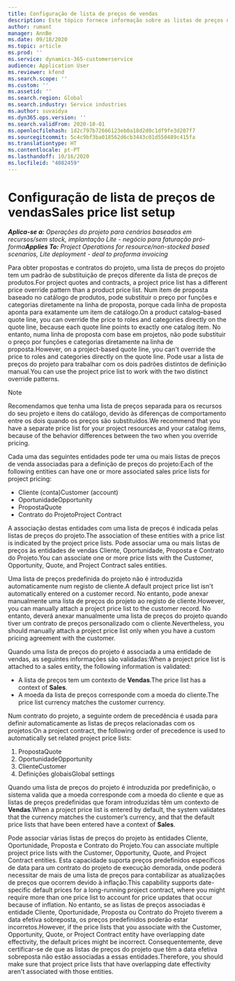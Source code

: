 ```yaml
---
title: Configuração de lista de preços de vendas
description: Este tópico fornece informação sobre as listas de preços de vendas para preços do projeto.
author: rumant
manager: AnnBe
ms.date: 09/18/2020
ms.topic: article
ms.prod: ''
ms.service: dynamics-365-customerservice
audience: Application User
ms.reviewer: kfend
ms.search.scope: ''
ms.custom: ''
ms.assetid: ''
ms.search.region: Global
ms.search.industry: Service industries
ms.author: suvaidya
ms.dyn365.ops.version: ''
ms.search.validFrom: 2020-10-01
ms.openlocfilehash: 1d2c797b72666123eb0a18d2d0c1df9fe3d207f7
ms.sourcegitcommit: 5c4c9bf3ba018562d6cb3443c01d550489c415fa
ms.translationtype: HT
ms.contentlocale: pt-PT
ms.lasthandoff: 10/16/2020
ms.locfileid: "4082459"
---
```

# <a name="sales-price-list-setup"></a><span data-ttu-id="77ecd-103">Configuração de lista de preços de vendas</span><span class="sxs-lookup"><span data-stu-id="77ecd-103">Sales price list setup</span></span>

<span data-ttu-id="77ecd-104">_**Aplica-se a:** Operações do projeto para cenários baseados em recursos/sem stock, implantação Lite - negócio para faturação pró-forma_</span><span class="sxs-lookup"><span data-stu-id="77ecd-104">_**Applies To:** Project Operations for resource/non-stocked based scenarios, Lite deployment - deal to proforma invoicing_</span></span>

<span data-ttu-id="77ecd-105">Para obter propostas e contratos do projeto, uma lista de preços do projeto tem um padrão de substituição de preços diferente da lista de preços de produtos.</span><span class="sxs-lookup"><span data-stu-id="77ecd-105">For project quotes and contracts, a project price list has a different price override pattern than a product price list.</span></span> <span data-ttu-id="77ecd-106">Num item de proposta baseado no catálogo de produtos, pode substituir o preço por funções e categorias diretamente na linha de proposta, porque cada linha de proposta aponta para exatamente um item de catálogo.</span><span class="sxs-lookup"><span data-stu-id="77ecd-106">On a product catalog–based quote line, you can override the price to roles and categories directly on the quote line, because each quote line points to exactly one catalog item.</span></span> <span data-ttu-id="77ecd-107">No entanto, numa linha de proposta com base em projetos, não pode substituir o preço por funções e categorias diretamente na linha de proposta.</span><span class="sxs-lookup"><span data-stu-id="77ecd-107">However, on a project-based quote line, you can't override the price to roles and categories directly on the quote line.</span></span> <span data-ttu-id="77ecd-108">Pode usar a lista de preços do projeto para trabalhar com os dois padrões distintos de definição manual.</span><span class="sxs-lookup"><span data-stu-id="77ecd-108">You can use the project price list to work with the two distinct override patterns.</span></span>

> [!NOTE]
> <span data-ttu-id="77ecd-109">Recomendamos que tenha uma lista de preços separada para os recursos do seu projeto e itens do catálogo, devido às diferenças de comportamento entre os dois quando os preços são substituídos.</span><span class="sxs-lookup"><span data-stu-id="77ecd-109">We recommend that you have a separate price list for your project resources and your catalog items, because of the behavior differences between the two when you override pricing.</span></span>

<span data-ttu-id="77ecd-110">Cada uma das seguintes entidades pode ter uma ou mais listas de preços de venda associadas para a definição de preços do projeto:</span><span class="sxs-lookup"><span data-stu-id="77ecd-110">Each of the following entities can have one or more associated sales price lists for project pricing:</span></span>

- <span data-ttu-id="77ecd-111">Cliente (conta)</span><span class="sxs-lookup"><span data-stu-id="77ecd-111">Customer (account)</span></span> 
- <span data-ttu-id="77ecd-112">Oportunidade</span><span class="sxs-lookup"><span data-stu-id="77ecd-112">Opportunity</span></span> 
- <span data-ttu-id="77ecd-113">Proposta</span><span class="sxs-lookup"><span data-stu-id="77ecd-113">Quote</span></span> 
- <span data-ttu-id="77ecd-114">Contrato do Projeto</span><span class="sxs-lookup"><span data-stu-id="77ecd-114">Project Contract</span></span>

<span data-ttu-id="77ecd-115">A associação destas entidades com uma lista de preços é indicada pelas listas de preços do projeto.</span><span class="sxs-lookup"><span data-stu-id="77ecd-115">The association of these entities with a price list is indicated by the project price lists.</span></span> <span data-ttu-id="77ecd-116">Pode associar uma ou mais listas de preços às entidades de vendas Cliente, Oportunidade, Proposta e Contrato do Projeto.</span><span class="sxs-lookup"><span data-stu-id="77ecd-116">You can associate one or more price lists with the Customer, Opportunity, Quote, and Project Contract sales entities.</span></span>

<span data-ttu-id="77ecd-117">Uma lista de preços predefinida do projeto não é introduzida automaticamente num registo de cliente.</span><span class="sxs-lookup"><span data-stu-id="77ecd-117">A default project price list isn't automatically entered on a customer record.</span></span> <span data-ttu-id="77ecd-118">No entanto, pode anexar manualmente uma lista de preços do projeto ao registo de cliente.</span><span class="sxs-lookup"><span data-stu-id="77ecd-118">However, you can manually attach a project price list to the customer record.</span></span> <span data-ttu-id="77ecd-119">No entanto, deverá anexar manualmente uma lista de preços do projeto quando tiver um contrato de preços personalizado com o cliente.</span><span class="sxs-lookup"><span data-stu-id="77ecd-119">Nevertheless, you should manually attach a project price list only when you have a custom pricing agreement with the customer.</span></span> 

<span data-ttu-id="77ecd-120">Quando uma lista de preços do projeto é associada a uma entidade de vendas, as seguintes informações são validadas:</span><span class="sxs-lookup"><span data-stu-id="77ecd-120">When a project price list is attached to a sales entity, the following information is validated:</span></span>

- <span data-ttu-id="77ecd-121">A lista de preços tem um contexto de **Vendas**.</span><span class="sxs-lookup"><span data-stu-id="77ecd-121">The price list has a context of **Sales**.</span></span> 
- <span data-ttu-id="77ecd-122">A moeda da lista de preços corresponde com a moeda do cliente.</span><span class="sxs-lookup"><span data-stu-id="77ecd-122">The price list currency matches the customer currency.</span></span> 

<span data-ttu-id="77ecd-123">Num contrato do projeto, a seguinte ordem de precedência é usada para definir automaticamente as listas de preços relacionadas com os projetos:</span><span class="sxs-lookup"><span data-stu-id="77ecd-123">On a project contract, the following order of precedence is used to automatically set related project price lists:</span></span>

1. <span data-ttu-id="77ecd-124">Proposta</span><span class="sxs-lookup"><span data-stu-id="77ecd-124">Quote</span></span>
2. <span data-ttu-id="77ecd-125">Oportunidade</span><span class="sxs-lookup"><span data-stu-id="77ecd-125">Opportunity</span></span>
3. <span data-ttu-id="77ecd-126">Cliente</span><span class="sxs-lookup"><span data-stu-id="77ecd-126">Customer</span></span> 
4. <span data-ttu-id="77ecd-127">Definições globais</span><span class="sxs-lookup"><span data-stu-id="77ecd-127">Global settings</span></span> 

<span data-ttu-id="77ecd-128">Quando uma lista de preços do projeto é introduzida por predefinição, o sistema valida que a moeda corresponde com a moeda do cliente e que as listas de preços predefinidas que foram introduzidas têm um contexto de **Vendas**.</span><span class="sxs-lookup"><span data-stu-id="77ecd-128">When a project price list is entered by default, the system validates that the currency matches the customer’s currency, and that the default price lists that have been entered have a context of **Sales**.</span></span>

<span data-ttu-id="77ecd-129">Pode associar várias listas de preços do projeto às entidades Cliente, Oportunidade, Proposta e Contrato do Projeto.</span><span class="sxs-lookup"><span data-stu-id="77ecd-129">You can associate multiple project price lists with the Customer, Opportunity, Quote, and Project Contract entities.</span></span> <span data-ttu-id="77ecd-130">Esta capacidade suporta preços predefinidos específicos de data para um contrato do projeto de execução demorada, onde poderá necessitar de mais de uma lista de preços para contabilizar as atualizações de preços que ocorrem devido à inflação.</span><span class="sxs-lookup"><span data-stu-id="77ecd-130">This capability supports date-specific default prices for a long-running project contract, where you might require more than one price list to account for price updates that occur because of inflation.</span></span> <span data-ttu-id="77ecd-131">No entanto, se as listas de preços associadas è entidade Cliente, Oportunidade, Proposta ou Contrato do Projeto tiverem a data efetiva sobreposta, os preços predefinidos poderão estar incorretos.</span><span class="sxs-lookup"><span data-stu-id="77ecd-131">However, if the price lists that you associate with the Customer, Opportunity, Quote, or Project Contract entity have overlapping date effectivity, the default prices might be incorrect.</span></span> <span data-ttu-id="77ecd-132">Consequentemente, deve certificar-se de que as listas de preços do projeto que têm a data efetiva sobreposta não estão associadas a essas entidades.</span><span class="sxs-lookup"><span data-stu-id="77ecd-132">Therefore, you should make sure that project price lists that have overlapping date effectivity aren't associated with those entities.</span></span>
